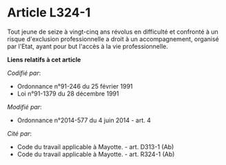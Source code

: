# Article L324-1

Tout jeune de seize à vingt-cinq ans révolus en difficulté et confronté à un risque d'exclusion professionnelle a droit à un
accompagnement, organisé par l'Etat, ayant pour but l'accès à la vie professionnelle.

**Liens relatifs à cet article**

_Codifié par_:

  - Ordonnance n°91-246 du 25 février 1991
  - Loi n°91-1379 du 28 décembre 1991

_Modifié par_:

  - Ordonnance n°2014-577 du 4 juin 2014 - art. 4

_Cité par_:

  - Code du travail applicable à Mayotte. - art. D313-1 (Ab)
  - Code du travail applicable à Mayotte. - art. R324-1 (Ab)
